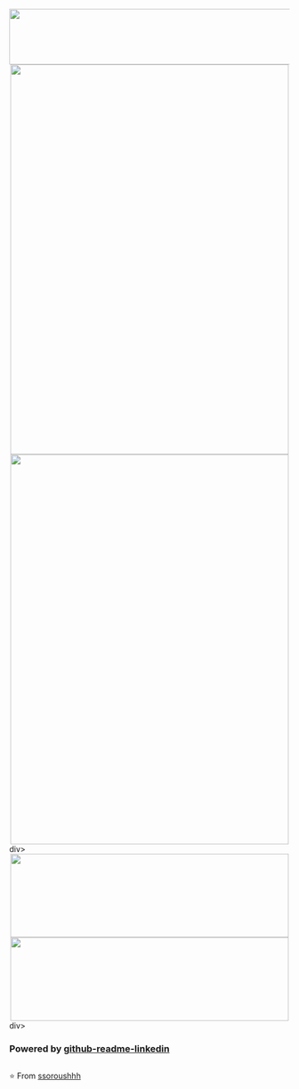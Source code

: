 <br>
<img src=https://github-readme-linkedin.vercel.app/user?username=soroush-chehresa width=730 height=100 />
<div align=center>
  <img src=https://github-readme-linkedin.vercel.app/experience?username=soroush-chehresa&limit=6 width=500 height=700 />
    <img src=https://github-readme-linkedin.vercel.app/skills?username=soroush-chehresa width=500 height=700 />
</div>div>
<div align=center>
<img src=https://github-readme-linkedin.vercel.app/education?username=soroush-chehresa width=500 height=150 />
<img src=https://github-readme-linkedin.vercel.app/languages?username=soroush-chehresa width=500 height=150 />
</div>div>
<br>

### Powered by [github-readme-linkedin](https://github.com/soroushchehresa/github-readme-linkedin)<h2>

⭐️ From [ssoroushhh](https://github.com/ssoroushhh)
